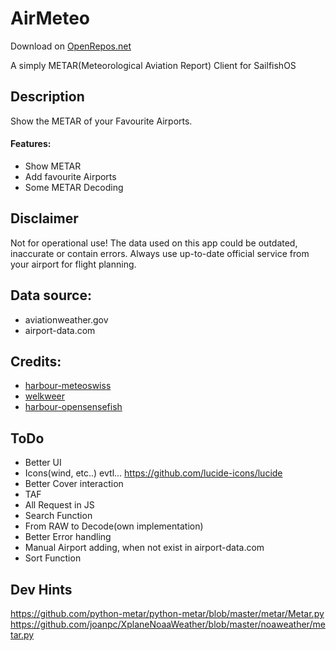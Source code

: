 # AirMeteo
Download on [OpenRepos.net](https://openrepos.net/content/bauidch/airmeteo)

A simply METAR(Meteorological Aviation Report) Client for SailfishOS

## Description
Show the METAR of your Favourite Airports.

#### Features:
- Show METAR
- Add favourite Airports
- Some METAR Decoding

## Disclaimer
Not for operational use! The data used on this app could be outdated, inaccurate or contain errors. Always use up-to-date official service from your airport for flight planning.

## Data source:
- aviationweather.gov
- airport-data.com

## Credits:
 - [harbour-meteoswiss](https://github.com/ichthyosaurus/harbour-meteoswiss)
 - [welkweer](https://openrepos.net/content/ade/welkweer)
 - [harbour-opensensefish](https://gitlab.com/nobodyinperson/harbour-opensensefish)

## ToDo
- Better UI
- Icons(wind, etc..) evtl... https://github.com/lucide-icons/lucide
- Better Cover interaction
- TAF
- All Request in JS
- Search Function
- From RAW to Decode(own implementation)
- Better Error handling
- Manual Airport adding, when not exist in airport-data.com
- Sort Function

## Dev Hints
https://github.com/python-metar/python-metar/blob/master/metar/Metar.py
https://github.com/joanpc/XplaneNoaaWeather/blob/master/noaweather/metar.py
